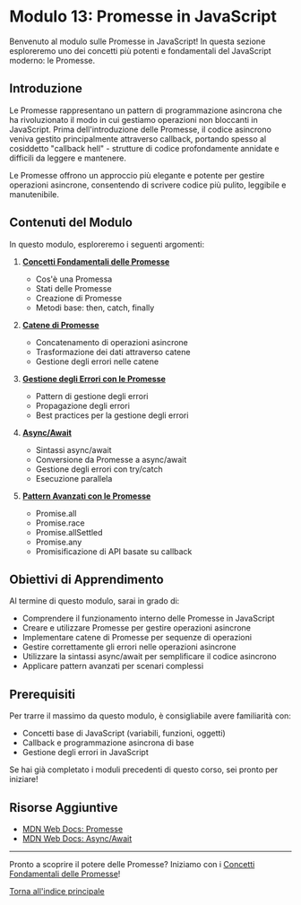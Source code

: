 # Modulo 13: Promesse in JavaScript

Benvenuto al modulo sulle Promesse in JavaScript! In questa sezione esploreremo uno dei concetti più potenti e fondamentali del JavaScript moderno: le Promesse.

## Introduzione

Le Promesse rappresentano un pattern di programmazione asincrona che ha rivoluzionato il modo in cui gestiamo operazioni non bloccanti in JavaScript. Prima dell'introduzione delle Promesse, il codice asincrono veniva gestito principalmente attraverso callback, portando spesso al cosiddetto "callback hell" - strutture di codice profondamente annidate e difficili da leggere e mantenere.

Le Promesse offrono un approccio più elegante e potente per gestire operazioni asincrone, consentendo di scrivere codice più pulito, leggibile e manutenibile.

## Contenuti del Modulo

In questo modulo, esploreremo i seguenti argomenti:

1. [**Concetti Fondamentali delle Promesse**](./teoria/01_Concetti_Fondamentali.md)
   - Cos'è una Promessa
   - Stati delle Promesse
   - Creazione di Promesse
   - Metodi base: then, catch, finally

2. [**Catene di Promesse**](./teoria/02_Catene_Promesse.md)
   - Concatenamento di operazioni asincrone
   - Trasformazione dei dati attraverso catene
   - Gestione degli errori nelle catene

3. [**Gestione degli Errori con le Promesse**](./teoria/03_Gestione_Errori.md)
   - Pattern di gestione degli errori
   - Propagazione degli errori
   - Best practices per la gestione degli errori

4. [**Async/Await**](./teoria/04_Async_Await.md)
   - Sintassi async/await
   - Conversione da Promesse a async/await
   - Gestione degli errori con try/catch
   - Esecuzione parallela

5. [**Pattern Avanzati con le Promesse**](./teoria/05_Pattern_Avanzati.md)
   - Promise.all
   - Promise.race
   - Promise.allSettled
   - Promise.any
   - Promisificazione di API basate su callback

## Obiettivi di Apprendimento

Al termine di questo modulo, sarai in grado di:

- Comprendere il funzionamento interno delle Promesse in JavaScript
- Creare e utilizzare Promesse per gestire operazioni asincrone
- Implementare catene di Promesse per sequenze di operazioni
- Gestire correttamente gli errori nelle operazioni asincrone
- Utilizzare la sintassi async/await per semplificare il codice asincrono
- Applicare pattern avanzati per scenari complessi

## Prerequisiti

Per trarre il massimo da questo modulo, è consigliabile avere familiarità con:

- Concetti base di JavaScript (variabili, funzioni, oggetti)
- Callback e programmazione asincrona di base
- Gestione degli errori in JavaScript

Se hai già completato i moduli precedenti di questo corso, sei pronto per iniziare!

## Risorse Aggiuntive

- [MDN Web Docs: Promesse](https://developer.mozilla.org/it/docs/Web/JavaScript/Reference/Global_Objects/Promise)
- [MDN Web Docs: Async/Await](https://developer.mozilla.org/it/docs/Web/JavaScript/Reference/Statements/async_function)

---

Pronto a scoprire il potere delle Promesse? Iniziamo con i [Concetti Fondamentali delle Promesse](./teoria/01_Concetti_Fondamentali.md)!

[Torna all'indice principale](../README.md)